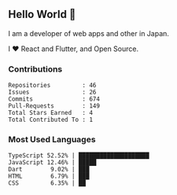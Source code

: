 ## Hello World 👋

I am a developer of web apps and other in Japan.

I ❤️ React and Flutter, and Open Source.

### Contributions

<!-- contributions start -->

    Repositories         : 46
    Issues               : 26
    Commits              : 674
    Pull-Requests        : 149
    Total Stars Earned   : 4
    Total Contributed To : 1

<!-- contributions end -->

### Most Used Languages

<!-- most-used-languages start -->

    TypeScript 52.52% | ████████████████████
    JavaScript 12.46% | █████
    Dart        9.02% | ███
    HTML        6.79% | ███
    CSS         6.35% | ██

<!-- most-used-languages end -->
